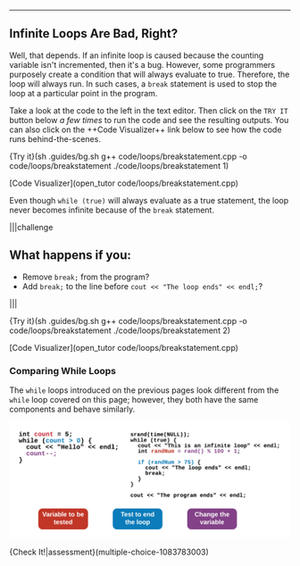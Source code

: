 ---

## Infinite Loops Are Bad, Right?
Well, that depends. If an infinite loop is caused because the counting variable isn't incremented, then it's a bug. However, some programmers purposely create a condition that will always evaluate to true. Therefore, the loop will always run. In such cases, a `break` statement is used to stop the loop at a particular point in the program.

Take a look at the code to the left in the text editor. Then click on the `TRY IT` button below *a few times* to run the code and see the resulting outputs. You can also click on the ++Code Visualizer++ link below to see how the code runs behind-the-scenes.

{Try it}(sh .guides/bg.sh g++ code/loops/breakstatement.cpp -o code/loops/breakstatement ./code/loops/breakstatement 1)

[Code Visualizer](open_tutor code/loops/breakstatement.cpp)

Even though `while (true)` will always evaluate as a true statement, the loop never becomes infinite because of the `break` statement.

|||challenge
## What happens if you:
* Remove `break;` from the program?
* Add `break;` to the line before `cout << "The loop ends" << endl;`?

|||

{Try it}(sh .guides/bg.sh g++ code/loops/breakstatement.cpp -o code/loops/breakstatement ./code/loops/breakstatement 2)

[Code Visualizer](open_tutor code/loops/breakstatement.cpp)

### Comparing While Loops
The `while` loops introduced on the previous pages look different from the `while` loop covered on this page; however, they both have the same components and behave similarly.

![.guides/img/WhileLoopComparison](.guides/img/WhileLoopComparison.png)

{Check It!|assessment}(multiple-choice-1083783003)
